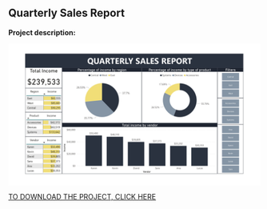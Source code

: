 ## Quarterly Sales Report

**Project description:** 

<img align="center" img src="https://github.com/MiguelAhumada/MiguelAhumada.github.io/blob/main/PowerBI/QuarterlySalesReport/QuarterlySalesReport.jpg"/>

[TO DOWNLOAD THE PROJECT, CLICK HERE](https://github.com/MiguelAhumada/MiguelAhumada.github.io/blob/main/PowerBI/QuarterlySalesReport/)



